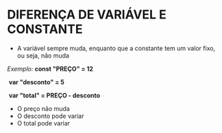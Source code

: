 # DIFERENÇA DE VARIÁVEL E CONSTANTE



- A variável sempre muda, enquanto que a constante tem um valor fixo, ou seja, não muda



*Exemplo:*          **const "PREÇO" = 12**

​                           **var "desconto" = 5**

​                           **var "total" = PREÇO - desconto**



- O preço não muda
- O desconto pode variar
- O total pode variar